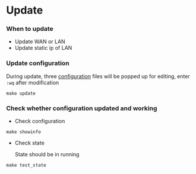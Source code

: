 # Update

### When to update
* Update WAN or LAN
* Update static ip of LAN

### Update configuration
During update, three [configuration](../morescenarios/CONFIG.md) files will be popped up for editing, enter `:wq` after modification
``` 
make update
```

### Check whether configuration updated and working
* Check configuration
``` 
make showinfo
```

* Check state

	State should be in running
``` 
make test_state
```